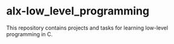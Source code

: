 # alx-low_level_programming

This repository contains projects and tasks for learning low-level programming in C.

